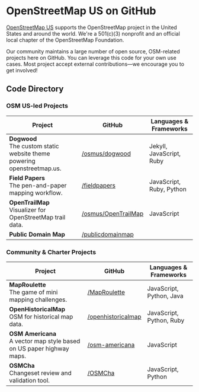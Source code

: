 # OpenStreetMap US on GitHub

[OpenStreetMap US](https://openstreetmap.us) supports the OpenStreetMap project in the United States and around the world. We're a 501(c)(3) nonprofit and an official local chapter of the OpenStreetMap Foundation.

Our community maintains a large number of open source, OSM-related projects here on GitHub. You can leverage this code for your own use cases. Most project accept external contributions—we encourage you to get involved!

## Code Directory

### OSM US-led Projects

| Project | GitHub | Languages & Frameworks |
| --- | --- | --- |
| **Dogwood**<br/>The custom static website theme powering openstreetmap.us. | [/osmus/dogwood](https://github.com/osmus/dogwood) | Jekyll, JavaScript, Ruby
| **Field Papers**<br/>The pen-and-paper mapping workflow. | [/fieldpapers](https://github.com/fieldpapers) | JavaScript, Ruby, Python
| **OpenTrailMap**<br/>Visualizer for OpenStreetMap trail data. | [/osmus/OpenTrailMap](https://github.com/osmus/OpenTrailMap) | JavaScript
| **Public Domain Map**<br/> | [/publicdomainmap](https://github.com/publicdomainmap) | 

### Community & Charter Projects

| Project | GitHub | Languages & Frameworks |
| --- | --- | --- |
| **MapRoulette**<br/>The game of mini mapping challenges. | [/MapRoulette](https://github.com/MapRoulette) | JavaScript, Python, Java
| **OpenHistoricalMap**<br/>OSM for historical map data. | [/openhistoricalmap](https://github.com/openhistoricalmap) | JavaScript, Python, Ruby
| **OSM Americana**<br/>A vector map style based on US paper highway maps. | [/osm-americana](https://github.com/osm-americana) | JavaScript
| **OSMCha**<br/>Changeset review and validation tool. | [/OSMCha](https://github.com/OSMCha) | JavaScript, Python
